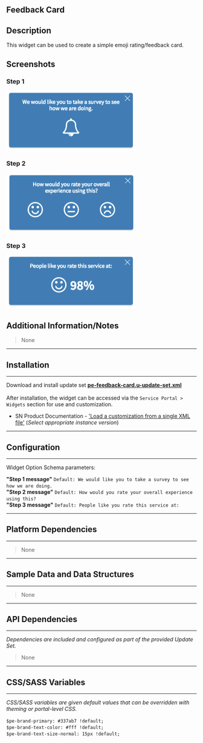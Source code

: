 ## Feedback Card

## Description

This widget can be used to create a simple emoji rating/feedback card.

## Screenshots

### Step 1
![alt text](../images/pe-feedback-card-screenshot-01.png "Timeline Widget - Step 1")
### Step 2
![alt text](../images/pe-feedback-card-screenshot-02.png "Timeline Widget- Step 2")
### Step 3
![alt text](../images/pe-feedback-card-screenshot-03.png "Timeline Widget- Step 3")

## Additional Information/Notes 
> None
---
## Installation
---
Download and install update set **[pe-feedback-card.u-update-set.xml](pe-feedback-card.u-update-set.xml)** <br/><br/>
After installation, the widget can be accessed via the `Service Portal > Widgets` section for use and customization.<br/>
* SN Product Documentation - ['Load a customization from a single XML file'](https://docs.servicenow.com/search?q=Load+a+customization+from+a+single+XML+file)   (<i>Select appropriate instance version</i>)
---
## Configuration
---
Widget Option Schema parameters:

**"Step 1 message"**  `Default: We would like you to take a survey to see how we are doing.`<br/>
**"Step 2 message"**  `Default: How would you rate your overall experience using this?`<br/>
**"Step 3 message"**  `Default: People like you rate this service at:`<br/>

---
## Platform Dependencies
---
> None
---
## Sample Data and Data Structures
---
> None
---
## API Dependencies
---
<i>Dependencies are included and configured as part of the provided Update Set.</i>
> None
---
## CSS/SASS Variables
---
_CSS/SASS variables are given default values that can be overridden with theming or portal-level CSS._

`$pe-brand-primary: #337ab7 !default;`<br/>
`$pe-brand-text-color: #fff !default;`<br/>
`$pe-brand-text-size-normal: 15px !default;`<br/>